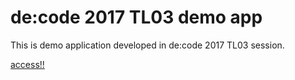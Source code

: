 # de:code 2017 TL03 demo app

This is demo application developed in de:code 2017 TL03 session.

[access!!](https://sakkuru.github.io/decode17-TL03/)

